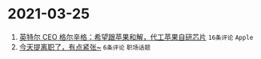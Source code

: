 # 2021-03-25

1. [英特尔 CEO 格尔辛格：希望跟苹果和解，代工苹果自研芯片](https://www.v2ex.com/t/764844) `16条评论` `Apple`
1. [今天提离职了，有点紧张~](https://www.v2ex.com/t/764849) `6条评论` `职场话题`
